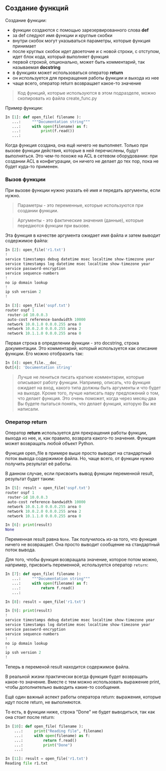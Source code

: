 ## Создание функций

Создание функции:
* функции создаются с помощью зарезервированного слова __def__
* за def следуют имя функции и круглые скобки
* внутри скобок могут указываться параметры, которые функция принимает
* после круглых скобок идет двоеточие и с новой строки, с отступом, идет блок кода, который выполняет функция
* первой строкой, опционально, может быть комментарий, так называемая __docstring__
* в функциях может использоваться оператор __return__
 * он используется для прекращения работы функции и выхода из нее
 * чаще всего, оператор return возвращает какое-то значение

> Код функций, которые используются в этом подразделе, можно скопировать из файла create_func.py

Пример функции:
```python
In [1]: def open_file( filename ):
   ...:     """Documentation string"""
   ...:     with open(filename) as f:
   ...:         print(f.read())
   ...:
```

Когда функция создана, она ещё ничего не выполняет. Только при вызове функции действия, которые в ней перечислены, будут выполняться. Это чем-то похоже на ACL в сетевом оборудовании: при создании ACL в конфигурации, он ничего не делает до тех пор, пока не будет куда-то применен.


### Вызов функции

При вызове функции нужно указать её имя и передать аргументы, если нужно.

> Параметры - это переменные, которые используются при создании функции.

> Аргументы - это фактические значения (данные), которые передаются функции при вызове.


Эта функция в качестве аргумента ожидает имя файла и затем выводит содержимое файла:
```python
In [2]: open_file('r1.txt')
!
service timestamps debug datetime msec localtime show-timezone year
service timestamps log datetime msec localtime show-timezone year
service password-encryption
service sequence-numbers
!
no ip domain lookup
!
ip ssh version 2
!

In [3]: open_file('ospf.txt')
router ospf 1
 router-id 10.0.0.3
 auto-cost reference-bandwidth 10000
 network 10.0.1.0 0.0.0.255 area 0
 network 10.0.2.0 0.0.0.255 area 2
 network 10.1.1.0 0.0.0.255 area 0
```


Первая строка в определении функции - это docstring, строка документации. Это комментарий, который используется как описание функции. Его можно отобразить так:
```python
In [4]: open_file.__doc__
Out[4]: 'Documentation string'
```

> Лучше не лениться писать краткие комментарии, которые описывают работу функции. Например, описать, что функция ожидает на вход, какого типа должны быть аргументы и что будет на выходе. Кроме того, лучше написать пару предложений о том, что делает функция. Это очень поможет, когда через месяц-два Вы будете пытаться понять, что делает функция, которую Вы же написали.

### Оператор return

Оператор __return__ используется для прекращения работы функции, выхода из нее, и, как правило, возврата какого-то значения.
Функция может возвращать любой объект Python.

Функция open_file в примере выше просто выводит на стандартный поток вывода содержимое файла.
Но, чаще всего, от функции нужно получить результат её работы.

В данном случае, если присвоить вывод функции переменной result, результат будет таким:
```python
In [5]: result = open_file('ospf.txt')
router ospf 1
 router-id 10.0.0.3
 auto-cost reference-bandwidth 10000
 network 10.0.1.0 0.0.0.255 area 0
 network 10.0.2.0 0.0.0.255 area 2
 network 10.1.1.0 0.0.0.255 area 0

In [6]: print(result)
None
```

Переменная result равна ```None```.
Так получилось из-за того, что функция ничего не возвращает.
Она просто выводит сообщение на стандартный поток вывода.

Для того, чтобы функция возвращала значение, которое потом можно, например, присвоить переменной, используется оператор ```return```:
```python
In [7]: def open_file( filename ):
   ...:     """Documentation string"""
   ...:     with open(filename) as f:
   ...:         return f.read()
   ...:

In [8]: result = open_file('r1.txt')

In [9]: print(result)
!
service timestamps debug datetime msec localtime show-timezone year
service timestamps log datetime msec localtime show-timezone year
service password-encryption
service sequence-numbers
!
no ip domain lookup
!
ip ssh version 2
!
```

Теперь в переменой result находится содержимое файла.

В реальной жизни практически всегда функция будет возвращать какое-то значение.
Вместе с тем можно использовать выражение print, чтобы дополнительно выводить какие-то сообщения.


Ещё один важный аспект работы оператора return: выражения, которые идут после return, не выполняются.

То есть, в функции ниже, строка "Done" не будет выводиться, так как она стоит после return:
```python
In [10]: def open_file( filename ):
    ...:     print("Reading file", filename)
    ...:     with open(filename) as f:
    ...:         return f.read()
    ...:         print("Done")
    ...:

In [11]: result = open_file('r1.txt')
Reading file r1.txt

```

